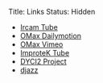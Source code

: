 Title: Links
Status: Hidden

- [Ircam Tube](https://www.youtube.com/user/Ircam75)
- [OMax Dailymotion](https://www.dailymotion.com/RepMus)
- [OMax Vimeo](https://vimeo.com/user15042869)
- [ImproteK Tube](https://www.youtube.com/channel/UCAKZIW0mMWCrX80yS96ZxAw)
- [DYCI2 Project](http://dyci2.ircam.fr)
- [djazz](http://digitaljazz.fr/) 
